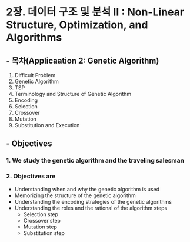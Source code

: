 # 2장. 데이터 구조 및 분석 II : Non-Linear Structure, Optimization, and Algorithms

## - 목차(Applicaation 2: Genetic Algorithm)
1. Difficult Problem
2. Genetic Algorithm
3. TSP
4. Terminology and Structure of Genetic Algorithm
5. Encoding
6. Selection
7. Crossover
8. Mutation
9. Substitution and Execution

## - Objectives
### 1. We study the genetic algorithm and the traveling salesman
### 2. Objectives are
* Understanding when and why the genetic algorithm is used
* Memorizing the structure of the genetic algorithm
* Understanding the encoding strategies of the genetic algorithms
* Understanding the roles and the rational of the algorithm steps
  * Selection step
  * Crossover step
  * Mutation step
  * Substitution step

